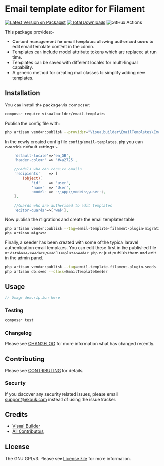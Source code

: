 # Email template editor for Filament

[![Latest Version on Packagist](https://img.shields.io/packagist/v/visualbuilder/email-templates.svg?style=flat-square)](https://packagist.org/packages/visualbuilder/email-templates)
[![Total Downloads](https://img.shields.io/packagist/dt/visualbuilder/email-templates.svg?style=flat-square)](https://packagist.org/packages/visualbuilder/email-templates)
![GitHub Actions](https://github.com/visualbuilder/email-templates/actions/workflows/main.yml/badge.svg)

This package provides:-
 - Content management for email templates allowing authorised users to edit email template content in the admin.
 - Templates can include model attribute tokens which are replaced at run time.
 - Templates can be saved with different locales for multi-lingual capability.
 - A generic method for creating mail classes to simplify adding new templates. 

## Installation

You can install the package via composer:

```bash
composer require visualbuilder/email-templates
```

Publish the config file with:
```bash
php artisan vendor:publish --provider="Visualbuilder\EmailTemplates\EmailTemplatesServiceProvider"
```

In the newly created config file ``config/email-templates.php`` you can override default settings:-
```php
    'default-locale'=>'en_GB',
    'header-colour' => '#4a2725',
    
    //Models who can receive emails
    'recipients'    => [
        (object)[
            'id'    => 'user',
            'name'  => 'User',
            'model' => '\\App\\Models\\User'],
    ],
    
    //Guards who are authorised to edit templates
    'editor-guards'=>['web'],
```

Now publish the migrations and create the email templates table
```bash
php artisan vendor:publish --tag=email-template-filament-plugin-migrations
php artisan migrate
```

Finally, a seeder has been created with some of the typical laravel authentication email templates.
You can edit these first in the published file at ``database/seeders/EmailTemplateSeeder.php`` or just publish them and edit in the admin panel.

```bash
php artisan vendor:publish --tag=email-template-filament-plugin-seeds
php artisan db:seed --class=EmailTemplateSeeder
```

## Usage

```php
// Usage description here
```

### Testing

```bash
composer test
```

### Changelog

Please see [CHANGELOG](CHANGELOG.md) for more information what has changed recently.

## Contributing

Please see [CONTRIBUTING](CONTRIBUTING.md) for details.

### Security

If you discover any security related issues, please email support@ekouk.com instead of using the issue tracker.

## Credits

-   [Visual Builder](https://github.com/visualbuilder)
-   [All Contributors](../../contributors)

## License

The GNU GPLv3. Please see [License File](LICENSE.md) for more information.

